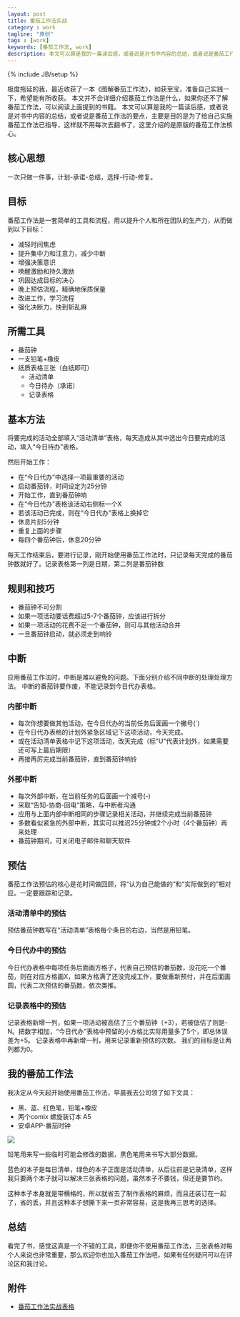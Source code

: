 ```yaml
---
layout: post
title: 番茄工作法实战
category : work	
tagline: "原创"
tags : [work]
keywords: [番茄工作法, work]
description: 本文可以算是我的一篇读后感，或者说是对书中内容的总结，或者说是番茄工作法的要点，主要是目的是为了给自己实施番茄工作法已指导，这样就不用每次去翻书了，这里介绍的是原版的番茄工作法核心
---
```

{% include JB/setup %}

极度拖延的我，最近收获了一本《图解番茄工作法》，如获至宝，准备自己实践一下，希望能有所收获。
本文并不会详细介绍番茄工作法是什么，如果你还不了解番茄工作法，可以阅读上面提到的书籍。
本文可以算是我的一篇读后感，或者说是对书中内容的总结，或者说是番茄工作法的要点，主要是目的是为了给自己实施番茄工作法已指导，这样就不用每次去翻书了，这里介绍的是原版的番茄工作法核心。

## 核心思想
一次只做一件事，计划-承诺-总结，选择-行动-修复。

## 目标
番茄工作法是一套简单的工具和流程，用以提升个人和所在团队的生产力，从而做到以下目标：

- 减轻时间焦虑
- 提升集中力和注意力，减少中断
- 增强决策意识
- 唤醒激励和持久激励
- 巩固达成目标的决心
- 晚上预估流程，精确地保质保量
- 改进工作，学习流程
- 强化决断力，快到斩乱麻

## 所需工具
- 番茄钟
- 一支铅笔+橡皮
- 纸质表格三张（白纸即可）
	- 活动清单
	- 今日待办（承诺）
	- 记录表格

## 基本方法
将要完成的活动全部填入“活动清单”表格，每天造成从其中选出今日要完成的活动，填入“今日待办”表格。

然后开始工作：
- 在“今日代办”中选择一项最重要的活动
- 启动番茄钟，时间设定为25分钟
- 开始工作，直到番茄钟响
- 在“今日代办”表格该活动右侧标一个X
- 若该活动已完成，则在“今日代办”表格上换掉它
- 休息片刻5分钟
- 重复上面的步骤
- 每四个番茄钟后，休息20分钟

每天工作结束后，要进行记录，刚开始使用番茄工作法时，只记录每天完成的番茄钟数就好了。记录表格第一列是日期，第二列是番茄钟数

## 规则和技巧
- 番茄钟不可分割
- 如果一项活动要话费超过5-7个番茄钟，应该进行拆分
- 如果一项活动的花费不足一个番茄钟，则可与其他活动合并
- 一旦番茄钟启动，就必须走到响铃

## 中断
应用番茄工作法时，中断是难以避免的问题。下面分别介绍不同中断的处理处理方法。
中断的番茄钟要作废，不能记录到今日代办表格。

### 内部中断
- 每次你想要做其他活动，在今日代办的当前任务后面画一个撇号(`)
- 在今日代办表格的计划外紧急区域记下这项活动，今天完成。
- 或在活动清单表格中记下这项活动，改天完成（标"U"代表计划外，如果需要还可写上最后期限）
- 再接再厉完成当前番茄钟，直到番茄钟响铃

### 外部中断
- 每次外部中断，在当前任务的后面画一个减号(-)
- 采取“告知-协商-回电”策略，与中断者沟通
- 应用与上面内部中断相同的步骤记录相关活动，并继续完成当前番茄钟
- 多数看似紧急的外部中断，其实可以推迟25分钟或2个小时（4个番茄钟）再来处理
- 番茄钟期间，可关闭电子邮件和聊天软件

## 预估
番茄工作法预估的核心是花时间做回顾，将“认为自己能做的”和“实际做到的”相对应。一定要跟踪和记录。
### 活动清单中的预估
预估番茄钟数写在“活动清单”表格每个条目的右边，当然是用铅笔。

### 今日代办中的预估
今日代办表格中每项任务后面画方格子，代表自己预估的番茄数，没花吃一个番茄，则在对应方格画X，如果方格满了还没完成工作，要做重新预付，并在后面画圆，代表二次预估的番茄数，依次类推。

### 记录表格中的预估
记录表格新增一列，如果一项活动被高估了三个番茄钟（+3），若被低估了则是-N。把数字相加，“今日代办”表格中预留的小方格比实际用量多了5个，即总体误差为+5。
记录表格中再新增一列，用来记录重新预估的次数。
我们的目标是让两列都为0。

## 我的番茄工作法
我决定从今天起开始使用番茄工作法，早晨我去公司领了如下文具：

- 黑、蓝、红色笔，铅笔+橡皮
- 两个comix 螺旋装订本 A5
- 安卓APP-番茄时钟

![]({{BLOG_IMG}}/177.jpg)

铅笔用来写一些临时可能会修改的数据，黑色笔用来书写大部分数据。

蓝色的本子是每日清单，绿色的本子正面是活动清单，从后往前是记录清单，这样我只要两个本子就可以解决三张表格的问题，虽然本子不要钱，但还是要节约。

这种本子本身就是带横格的，所以就省去了制作表格的麻烦，而且还装订在一起了，省的丢，并且这种本子想撕下来一页非常容易，这是我再三思考的选择。

## 总结
看完了书，感觉这真是一个不错的工具，即便你不使用番茄工作法，三张表格对每个人来说也非常重要，那么欢迎你也加入番茄工作法吧，如果有任何疑问可以在评论区和我讨论。

## 附件
- [番茄工作法实战表格](http://wenku.baidu.com/link?url=_cTNP2WkI_8aTh1Wy-FsBeO-FH09cFdfPRIEjcr9VgwbglPP5MYyJJnexdPZzf5KsANV328KAW74R9p8rPwsj9sFulonZLvRdZo-Pf30WyK)











